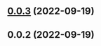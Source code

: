 ## [0.0.3](https://github.com/nitedani/vite-plugin-ssr-adapters/compare/v0.0.2...v0.0.3) (2022-09-19)



## 0.0.2 (2022-09-19)



